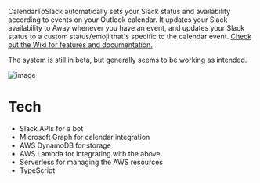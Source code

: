 CalendarToSlack automatically sets your Slack status and availability according to events on your Outlook calendar. It updates your Slack availability to Away whenever you have an event, and updates your Slack status to a custom status/emoji that's specific to the calendar event. [Check out the Wiki for features and documentation.](https://github.com/hudl/CalendarToSlack/wiki)

The system is still in beta, but generally seems to be working as intended.

![image](https://cloud.githubusercontent.com/assets/1224017/13204981/49b07646-d8a2-11e5-8ab3-eece29cdefcd.png)

# Tech

* Slack APIs for a bot
* Microsoft Graph for calendar integration
* AWS DynamoDB for storage
* AWS Lambda for integrating with the above
* Serverless for managing the AWS resources
* TypeScript
